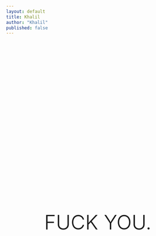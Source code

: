 ```yaml
---
layout: default
title: Khalil
author: "Khalil"
published: false
---
```

<style>.navbar {display:none;} </style>
<h1 style="font-weight:300;font-family:var(--font-main-bold);text-align:center;font-size:55px;word-wrap:break-word;padding-top:400px;">FUCK YOU.</h1>